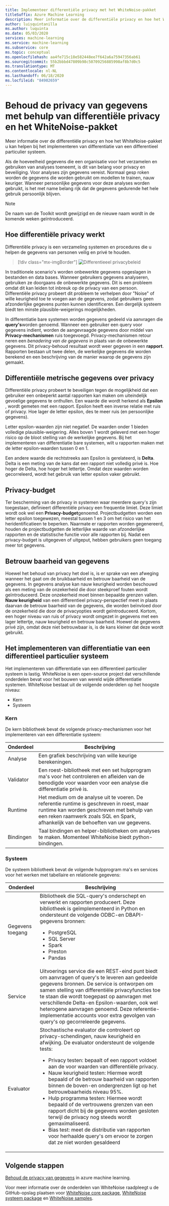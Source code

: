 ```yaml
---
title: Implementeer differentiële privacy met het WhiteNoise-pakket
titleSuffix: Azure Machine Learning
description: Meer informatie over de differentiële privacy en hoe het WhiteNoise-pakket u kan helpen bij het implementeren van differentiële privé systemen die de privacy van gegevens behouden.
author: luisquintanilla
ms.author: luquinta
ms.date: 05/03/2020
services: machine-learning
ms.service: machine-learning
ms.subservice: core
ms.topic: conceptual
ms.openlocfilehash: aa4fe715c18e582448ee7f642a6a75947356ab61
ms.sourcegitcommit: 55b2bbbd47809b98c50709256885998af8b7d0c5
ms.translationtype: MT
ms.contentlocale: nl-NL
ms.lasthandoff: 06/18/2020
ms.locfileid: "84982659"
---
```

# <a name="preserve-data-privacy-by-using-differential-privacy-and-the-whitenoise-package"></a>Behoud de privacy van gegevens met behulp van differentiële privacy en het WhiteNoise-pakket

Meer informatie over de differentiële privacy en hoe het WhiteNoise-pakket u kan helpen bij het implementeren van differentiatie van een differentieel particulier systeem.

Als de hoeveelheid gegevens die een organisatie voor het verzamelen en gebruiken van analyses toeneemt, is dit van belang voor privacy en beveiliging. Voor analyses zijn gegevens vereist. Normaal gesp roken worden de gegevens die worden gebruikt om modellen te trainen, nauw keuriger. Wanneer persoonlijke gegevens voor deze analyses worden gebruikt, is het met name belang rijk dat de gegevens gedurende het hele gebruik persoonlijk blijven.

> [!NOTE]
> De naam van de Toolkit wordt gewijzigd en de nieuwe naam wordt in de komende weken geïntroduceerd. 

## <a name="how-differential-privacy-works"></a>Hoe differentiële privacy werkt

Differentiële privacy is een verzameling systemen en procedures die u helpen de gegevens van personen veilig en privé te houden.

> [!div class="mx-imgBorder"]
> ![Differentieeel privacybeleid](./media/concept-differential-privacy/differential-privacy-process.jpg)

In traditionele scenario's worden onbewerkte gegevens opgeslagen in bestanden en data bases. Wanneer gebruikers gegevens analyseren, gebruiken ze doorgaans de onbewerkte gegevens. Dit is een probleem omdat dit kan leiden tot inbreuk op de privacy van een persoon. Differentiële privacy probeert dit probleem te verhelpen door "Noise" of wille keurigheid toe te voegen aan de gegevens, zodat gebruikers geen afzonderlijke gegevens punten kunnen identificeren. Een dergelijk systeem biedt ten minste plausible-weigerings mogelijkheden.

In differentiatie bare systemen worden gegevens gedeeld via aanvragen die **query's**worden genoemd. Wanneer een gebruiker een query voor gegevens indient, worden de aangevraagde gegevens door middel van **Privacy-mechanismen** ruis toegevoegd. Privacy-mechanismen retour neren een *benadering van de gegevens* in plaats van de onbewerkte gegevens. Dit privacy-behoud resultaat wordt weer gegeven in een **rapport**. Rapporten bestaan uit twee delen, de werkelijke gegevens die worden berekend en een beschrijving van de manier waarop de gegevens zijn gemaakt.

## <a name="differential-privacy-metrics"></a>Differentiële metrische gegevens over privacy

Differentiële privacy probeert te beveiligen tegen de mogelijkheid dat een gebruiker een onbeperkt aantal rapporten kan maken om uiteindelijk gevoelige gegevens te onthullen. Een waarde die wordt herkend als **Epsilon** , wordt gemeten met een rapport. Epsilon heeft een inverse relatie met ruis of privacy. Hoe lager de letter epsilon, des te meer ruis (en persoonlijke gegevens).

Letter epsilon-waarden zijn niet negatief. De waarden onder 1 bieden volledige plausible-weigering. Alles boven 1 wordt geleverd met een hoger risico op de bloot stelling van de werkelijke gegevens. Bij het implementeren van differentiatie bare systemen, wilt u rapporten maken met de letter epsilon-waarden tussen 0 en 1.

Een andere waarde die rechtstreeks aan Epsilon is gerelateerd, is **Delta**. Delta is een meting van de kans dat een rapport niet volledig privé is. Hoe hoger de Delta, hoe hoger het lettertje. Omdat deze waarden worden gecorreleerd, wordt het gebruik van letter epsilon vaker gebruikt.

## <a name="privacy-budget"></a>Privacy-budget

Ter bescherming van de privacy in systemen waar meerdere query's zijn toegestaan, definieert differentiële privacy een frequentie limiet. Deze limiet wordt ook wel een **Privacy-budget**genoemd. Projectbudgetten worden een letter epsilon toegewezen, meestal tussen 1 en 3 om het risico van het heridentificatieen te beperken. Naarmate er rapporten worden gegenereerd, houden de projectbudgetten de letterlijke waarde van afzonderlijke rapporten en de statistische functie voor alle rapporten bij. Nadat een privacy-budget is uitgegeven of uitgeput, hebben gebruikers geen toegang meer tot gegevens.  

## <a name="reliability-of-data"></a>Betrouw baarheid van gegevens

Hoewel het behoud van privacy het doel is, is er sprake van een afweging wanneer het gaat om de bruikbaarheid en betrouw baarheid van de gegevens. In gegevens analyse kan nauw keurigheid worden beschouwd als een meting van de onzekerheid die door steekproef fouten wordt geïntroduceerd. Deze onzekerheid moet binnen bepaalde grenzen vallen. **Nauw keurigheid** van een differentieel privacy-perspectief meet in plaats daarvan de betrouw baarheid van de gegevens, die worden beïnvloed door de onzekerheid die door de privacyopties wordt geïntroduceerd. Kortom, een hoger niveau van ruis of privacy wordt omgezet in gegevens met een lager lettertje, nauw keurigheid en betrouw baarheid. Hoewel de gegevens privé zijn, omdat deze niet betrouwbaar is, is de kans kleiner dat deze wordt gebruikt.

## <a name="implementing-differentially-private-systems"></a>Het implementeren van differentiatie van een differentieel particulier systeem

Het implementeren van differentiatie van een differentieel particulier systeem is lastig. WhiteNoise is een open-source project dat verschillende onderdelen bevat voor het bouwen van wereld wijde differentiatie systemen. WhiteNoise bestaat uit de volgende onderdelen op het hoogste niveau:

- Kern
- Systeem

### <a name="core"></a>Kern

De kern bibliotheek bevat de volgende privacy-mechanismen voor het implementeren van een differentiatie systeem:

|Onderdeel  |Beschrijving  |
|---------|---------|
|Analyse     | Een grafiek beschrijving van wille keurige berekeningen. |
|Validator     | Een roest-bibliotheek met een set hulpprogram ma's voor het controleren en afleiden van de benodigde voor waarden voor een analyse die differentiatie privé is.          |
|Runtime     | Het medium om de analyse uit te voeren. De referentie runtime is geschreven in roest, maar runtime kan worden geschreven met behulp van een reken raamwerk zoals SQL en Spark, afhankelijk van de behoeften van uw gegevens.        |
|Bindingen     | Taal bindingen en helper-bibliotheken om analyses te maken. Momenteel WhiteNoise biedt python-bindingen. |

### <a name="system"></a>Systeem

De systeem bibliotheek bevat de volgende hulpprogram ma's en services voor het werken met tabellaire en relationele gegevens:

|Onderdeel  |Beschrijving  |
|---------|---------|
|Gegevens toegang     | Bibliotheek die SQL-query's onderschept en verwerkt en rapporten produceert. Deze bibliotheek is geïmplementeerd in Python en ondersteunt de volgende ODBC-en DBAPI-gegevens bronnen:<ul><li>PostgreSQL</li><li>SQL Server</li><li>Spark</li><li>Preston</li><li>Pandas</li></ul>|
|Service     | Uitvoerings service die een REST-eind punt biedt om aanvragen of query's te leveren aan gedeelde gegevens bronnen. De service is ontworpen om samen stelling van differentiële privacyfuncties toe te staan die wordt toegepast op aanvragen met verschillende Delta-en Epsilon-waarden, ook wel heterogene aanvragen genoemd. Deze referentie-implementatie accounts voor extra gevolgen van query's op gecorreleerde gegevens. |
|Evaluator     | Stochastische evaluator die controleert op privacy-schendingen, nauw keurigheid en afwijking. De evaluator ondersteunt de volgende tests: <ul><li>Privacy testen: bepaalt of een rapport voldoet aan de voor waarden van differentiële privacy.</li><li>Nauw keurigheid testen: Hiermee wordt bepaald of de betrouw baarheid van rapporten binnen de boven-en ondergrenzen ligt op het betrouwbaarheids niveau 95%.</li><li>Hulp programma testen: Hiermee wordt bepaald of de vertrouwens grenzen van een rapport dicht bij de gegevens worden gesloten terwijl de privacy nog steeds wordt gemaximaliseerd.</li><li>Bias test: meet de distributie van rapporten voor herhaalde query's om ervoor te zorgen dat ze niet worden gesaldeerd</li></ul> |

## <a name="next-steps"></a>Volgende stappen

[Behoud de privacy van gegevens](how-to-differential-privacy.md) in azure machine learning.

Voor meer informatie over de onderdelen van WhiteNoise raadpleegt u de GitHub-opslag plaatsen voor [WhiteNoise core package](https://github.com/opendifferentialprivacy/whitenoise-core), [WhiteNoise systeem package](https://github.com/opendifferentialprivacy/whitenoise-system) en [WhiteNoise samples](https://github.com/opendifferentialprivacy/whitenoise-samples).